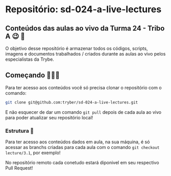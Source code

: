 # Repositório: sd-024-a-live-lectures

## Conteúdos das aulas ao vivo da Turma 24 - Tribo A 😉 🚀

O objetivo desse repositório é armazenar todos os códigos, scripts, imagens e documentos trabalhados / criados durante as aulas ao vivo pelos especialistas da Trybe.

## Começando 🧑🏻‍🏫

Para ter acesso aos conteúdos você só precisa clonar o repositório com o comando:

```sh
git clone git@github.com:tryber/sd-024-a-live-lectures.git
```
E não esquecer de dar um comando ``` git pull ``` depois de cada aula ao vivo para poder atualizar seu repositório local!

### Estrutura 👀

Para ter acesso aos conteúdos dados em aula, na sua máquina, é só acessar as branchs criadas para cada aula com o comando ``` git checkout lecture/3.1 ```, por exemplo!

No repositório remoto cada conetudo estará diponivel em seu respectivo Pull Request!
